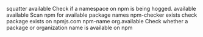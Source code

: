 squatter	available	Check if a namespace on npm is being hogged.
available	available	Scan npm for available package names
npm-checker	exists	check package exists on npmjs.com
npm-name	org.available	Check whether a package or organization name is available on npm
